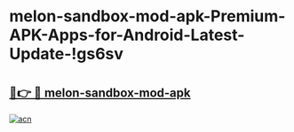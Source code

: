 # melon-sandbox-mod-apk-Premium-APK-Apps-for-Android-Latest-Update-!gs6sv

# <h2><a href="https://2jj3un.esa.edu.pl?title=melon-sandbox-mod-apk&ref=gs6sv">🔗👉 🔴 melon-sandbox-mod-apk</a></h2>

[![acn](https://github.com/user-attachments/assets/0f9c940e-d8b0-45ae-aac7-cd30a18b3e1c)](https://2jj3un.esa.edu.pl?title=melon-sandbox-mod-apk&ref=gs6sv)

